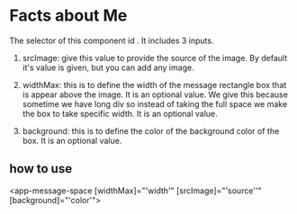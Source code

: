 # Facts about Me

The selector of this component id **<app-message-space>**. It includes 3 inputs.

1. srcImage: give this value to provide the source of the image. By default it's value is given, but you can add any image.

2. widthMax: this is to define the width of the message rectangle box that is appear above the image. It is an optional value. We give this because sometime we have long div so instead of taking the full space we make the box to take specific width. It is an optional value. 

3. background: this is to define the color of the background color of the box. It is an optional value. 


## how to use 

<app-message-space [widthMax]="'width'" [srcImage]="'source''" [background]="'color'"><ng-content></ng-content></app-message-space>
